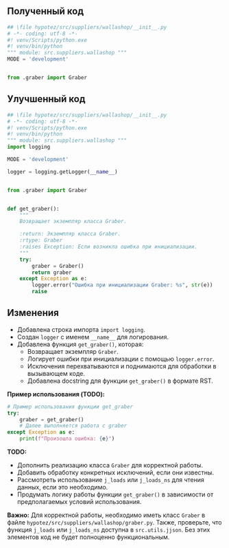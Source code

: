 ## Полученный код

```python
## \file hypotez/src/suppliers/wallashop/__init__.py
# -*- coding: utf-8 -*-
#! venv/Scripts/python.exe
#! venv/bin/python
""" module: src.suppliers.wallashop """
MODE = 'development'


from .graber import Graber
```

## Улучшенный код

```python
## \file hypotez/src/suppliers/wallashop/__init__.py
# -*- coding: utf-8 -*-
#! venv/Scripts/python.exe
#! venv/bin/python
""" module: src.suppliers.wallashop """
import logging

MODE = 'development'

logger = logging.getLogger(__name__)


from .graber import Graber


def get_graber():
    """
    Возвращает экземпляр класса Graber.

    :return: Экземпляр класса Graber.
    :rtype: Graber
    :raises Exception: Если возникла ошибка при инициализации.
    """
    try:
        graber = Graber()
        return graber
    except Exception as e:
        logger.error("Ошибка при инициализации Graber: %s", str(e))
        raise
```

## Изменения

- Добавлена строка импорта `import logging`.
- Создан `logger` с именем `__name__` для логирования.
- Добавлена функция `get_graber()`, которая:
    - Возвращает экземпляр `Graber`.
    - Логирует ошибки при инициализации с помощью `logger.error`.
    - Исключения перехватываются и поднимаются для обработки в вызывающем коде.
    - Добавлена docstring для функции `get_graber()` в формате RST.


**Пример использования (TODO):**

```python
# Пример использования функции get_graber
try:
    graber = get_graber()
    # Далее выполняется работа с graber
except Exception as e:
    print(f"Произошла ошибка: {e}")
```

**TODO:**

- Дополнить реализацию класса `Graber` для корректной работы.
- Добавить обработку конкретных исключений, если они известны.
- Рассмотреть использование `j_loads` или `j_loads_ns` для чтения данных, если это необходимо.
- Продумать логику работы функции `get_graber()` в зависимости от предполагаемых условий использования.


**Важно:**  Для корректной работы, необходимо иметь класс `Graber` в файле `hypotez/src/suppliers/wallashop/graber.py`.  Также, проверьте, что функция `j_loads` или `j_loads_ns` доступна в `src.utils.jjson`.  Без этих элементов код не будет полноценно функциональным.
